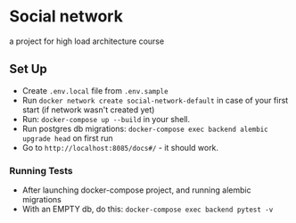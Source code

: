 # Social network
a project for high load architecture course

## Set Up
- Create `.env.local` file from `.env.sample`
- Run `docker network create social-network-default` in case of your first start (if network wasn't created yet)
- Run: `docker-compose up --build` in your shell.
- Run postgres db migrations: `docker-compose exec backend alembic upgrade head` on first run
- Go to `http://localhost:8085/docs#/` - it should work.

### Running Tests
- After launching docker-compose project, and running alembic migrations
- With an EMPTY db, do this:  `docker-compose exec backend pytest -v`

